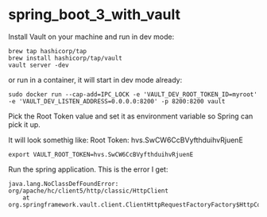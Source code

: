 # spring_boot_3_with_vault

Install Vault on your machine and run in dev mode:

```
brew tap hashicorp/tap
brew install hashicorp/tap/vault
vault server -dev
```

or run in a container, it will start in dev mode already:
```
sudo docker run --cap-add=IPC_LOCK -e 'VAULT_DEV_ROOT_TOKEN_ID=myroot' -e 'VAULT_DEV_LISTEN_ADDRESS=0.0.0.0:8200' -p 8200:8200 vault
```

Pick the Root Token value and set it as environment variable so Spring can pick it up.

It will look somethig like:
Root Token: hvs.SwCW6CcBVyfthduihvRjuenE

```
export VAULT_ROOT_TOKEN=hvs.SwCW6CcBVyfthduihvRjuenE
```

Run the spring application.
This is the error I get:
```
java.lang.NoClassDefFoundError: org/apache/hc/client5/http/classic/HttpClient
	at org.springframework.vault.client.ClientHttpRequestFactoryFactory$HttpComponents.usingHttpComponents(ClientHttpRequestFactoryFactory.java:333)
```
